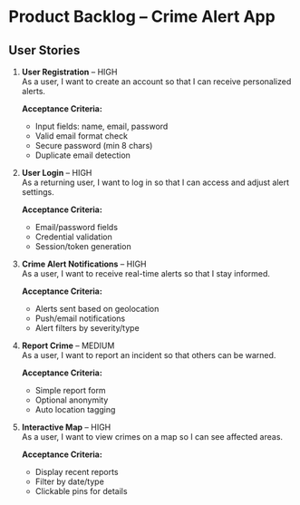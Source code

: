 # Product Backlog – Crime Alert App

## User Stories

1. **User Registration** – HIGH  
   As a user, I want to create an account so that I can receive personalized alerts.  

   **Acceptance Criteria:**  
   - Input fields: name, email, password  
   - Valid email format check  
   - Secure password (min 8 chars)  
   - Duplicate email detection

2. **User Login** – HIGH  
   As a returning user, I want to log in so that I can access and adjust alert settings.  

   **Acceptance Criteria:**  
   - Email/password fields  
   - Credential validation  
   - Session/token generation  

3. **Crime Alert Notifications** – HIGH  
   As a user, I want to receive real-time alerts so that I stay informed.  

   **Acceptance Criteria:**  
   - Alerts sent based on geolocation  
   - Push/email notifications  
   - Alert filters by severity/type  

4. **Report Crime** – MEDIUM  
   As a user, I want to report an incident so that others can be warned.  

   **Acceptance Criteria:**  
   - Simple report form  
   - Optional anonymity  
   - Auto location tagging  

5. **Interactive Map** – HIGH  
   As a user, I want to view crimes on a map so I can see affected areas.  

   **Acceptance Criteria:**  
   - Display recent reports  
   - Filter by date/type  
   - Clickable pins for details  
